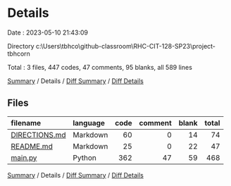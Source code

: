 # Details

Date : 2023-05-10 21:43:09

Directory c:\\Users\\tbhco\\github-classroom\\RHC-CIT-128-SP23\\project-tbhcorn

Total : 3 files,  447 codes, 47 comments, 95 blanks, all 589 lines

[Summary](results.md) / Details / [Diff Summary](diff.md) / [Diff Details](diff-details.md)

## Files
| filename | language | code | comment | blank | total |
| :--- | :--- | ---: | ---: | ---: | ---: |
| [DIRECTIONS.md](/DIRECTIONS.md) | Markdown | 60 | 0 | 14 | 74 |
| [README.md](/README.md) | Markdown | 25 | 0 | 22 | 47 |
| [main.py](/main.py) | Python | 362 | 47 | 59 | 468 |

[Summary](results.md) / Details / [Diff Summary](diff.md) / [Diff Details](diff-details.md)